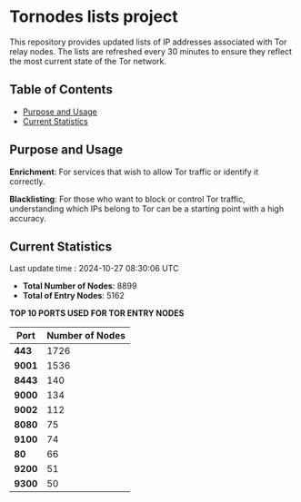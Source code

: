 # Tornodes lists project

This repository provides updated lists of IP addresses associated with Tor relay nodes. The lists are refreshed every 30 minutes to ensure they reflect the most current state of the Tor network.

## Table of Contents

- [Purpose and Usage](#purpose-and-usage)
- [Current Statistics](#current-statistics)


## Purpose and Usage

**Enrichment**: For services that wish to allow Tor traffic or identify it correctly.

**Blacklisting**: For those who want to block or control Tor traffic, understanding which IPs belong to Tor can be a starting point with a high accuracy.

## Current Statistics

Last update time : 2024-10-27 08:30:06 UTC

- **Total Number of Nodes**: 8899
- **Total of Entry Nodes**: 5162

**TOP 10 PORTS USED FOR TOR ENTRY NODES**

| **Port** | **Number of Nodes** |
|------|-----------------|
| **443**   | 1726  |
| **9001**   | 1536  |
| **8443**   | 140  |
| **9000**   | 134  |
| **9002**   | 112  |
| **8080**   | 75  |
| **9100**   | 74  |
| **80**   | 66  |
| **9200**   | 51  |
| **9300**   | 50  |

